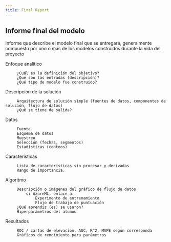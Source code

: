 ```yaml
---
title: Final Report
---
```


## Informe final del modelo

Informe que describe el modelo final que se entregará, generalmente compuesto por uno o más de los modelos construidos durante la vida del proyecto

Enfoque analítico
```
     ¿Cuál es la definición del objetivo?
     ¿Qué son las entradas (descripción)?
     ¿Qué tipo de modelo fue construido?
```
Descripción de la solución
```
     Arquitectura de solución simple (fuentes de datos, componentes de solución, flujo de datos)
     ¿Qué se tiene de salida?
```
Datos
```
     Fuente
     Esquema de datos
     Muestreo
     Selección (fechas, segmentos)
     Estadísticas (conteos)
```

Caracteristicas
```
     Lista de características sin procesar y derivadas
     Rango de importancia.
```

Algoritmo
```
     Descripción o imágenes del gráfico de flujo de datos
         si AzureML, enlace a:
             Experimento de entrenamiento
             Flujo de trabajo de puntuación
     ¿Qué aprendiz (es) se usaron?
     Hiperparámetros del alumno
```
Resultados
```
     ROC / cartas de elevación, AUC, R^2, MAPE según corresponda
     Gráficos de rendimiento para parámetros
```